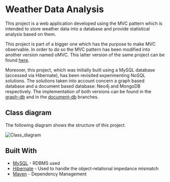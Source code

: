 # Weather Data Analysis
This project is a web application developed using the MVC pattern which is intended to store weather data into a database and provide statistical analysis based on them.

This project is part of a bigger one which has the purpose to make MVC observable. In order to do so the MVC pattern has been modified into another version named oMVC. This latter version of the same project can be found [here](https://github.com/nicologhielmetti/weatherdatanalysis_oMVC).

Moreover, this project, which was initially built using a MySQL database (accessed via Hibernate), has been revisited experimenting NoSQL solutions. The solutions taken into account concern a graph based database and a document based database: Neo4j and MongoDB respectively. The implementation of both versions can be found in the [graph-db](https://github.com/francescoalongi/weatherdataanalysis_MVC/tree/graph-db) and in the [document-db](https://github.com/francescoalongi/weatherdataanalysis_MVC/tree/document-db) branches.

## Class diagram
The following diagram shows the structure of this project.

![Class_diagram](https://user-images.githubusercontent.com/19633559/79385123-5d7cae80-7f68-11ea-85da-52f82dc61489.jpg)


## Built With

* [MySQL](https://www.mysql.com/) - RDBMS used
* [Hibernate](https://hibernate.org/orm/documentation/5.4/) - Used to handle the object-relational impedance mismatch
* [Maven](https://maven.apache.org/) - Dependency Management
